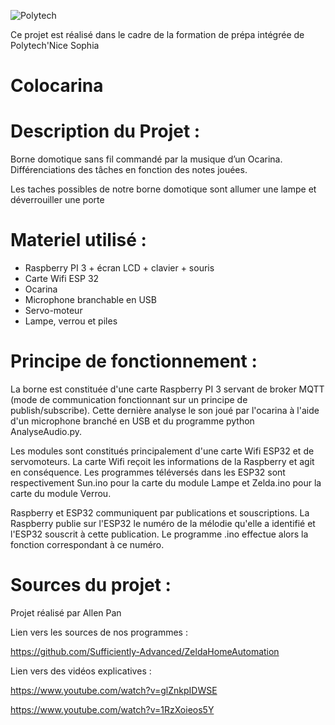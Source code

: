 ![Polytech](https://camo.githubusercontent.com/2fe98f1f93a495607acfac1a6b62cb1d4affdbca/687474703a2f2f7777772e706f6c79746563686e6963652e66722f6a616869612f6a73702f6a616869612f74656d706c617465732f696e632f696d672f706f6c79746563685f6e6963652d736f706869612e706e67)

Ce projet est réalisé dans le cadre de la formation de prépa intégrée de Polytech'Nice Sophia


# Colocarina

# Description du Projet :

Borne domotique sans fil commandé par la musique d’un Ocarina. Différenciations des tâches en fonction des notes jouées. 

Les taches possibles de notre borne domotique sont allumer une lampe et déverrouiller une porte

# Materiel utilisé : 

- Raspberry PI 3 + écran LCD + clavier + souris
- Carte Wifi ESP 32
- Ocarina
- Microphone branchable en USB
- Servo-moteur
- Lampe, verrou et piles


# Principe de fonctionnement : 

La borne est constituée d'une carte Raspberry PI 3 servant de broker MQTT (mode de communication fonctionnant sur un principe de publish/subscribe). Cette dernière analyse le son joué par l'ocarina à l'aide d'un microphone branché en USB et du programme python AnalyseAudio.py. 

Les modules sont constitués principalement d'une carte Wifi ESP32 et de servomoteurs. La carte Wifi reçoit les informations de la Raspberry et agit en conséquence. Les programmes téléversés dans les ESP32 sont respectivement Sun.ino pour la carte du module Lampe et Zelda.ino pour la carte du module Verrou.

Raspberry et ESP32 communiquent par publications et souscriptions. La Raspberry publie sur l'ESP32 le numéro de la mélodie qu'elle a identifié et l'ESP32 souscrit à cette publication. Le programme .ino effectue alors la fonction correspondant à ce numéro.

# Sources du projet : 

Projet réalisé par Allen Pan

  Lien vers les sources de nos programmes :
  
https://github.com/Sufficiently-Advanced/ZeldaHomeAutomation

  Lien vers des vidéos explicatives :
  
https://www.youtube.com/watch?v=glZnkpIDWSE

https://www.youtube.com/watch?v=1RzXoieos5Y
